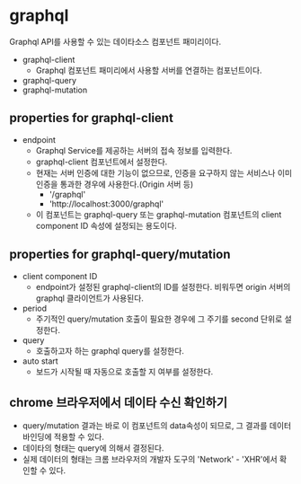 # graphql

Graphql API를 사용할 수 있는 데이타소스 컴포넌트 패미리이다.

- graphql-client
  - Graphql 컴포넌트 패미리에서 사용할 서버를 연결하는 컴포넌트이다.
- graphql-query
- graphql-mutation

## properties for graphql-client

- endpoint
  - Graphql Service를 제공하는 서버의 접속 정보를 입력한다.
  - graphql-client 컴포넌트에서 설정한다.
  - 현재는 서버 인증에 대한 기능이 없으므로, 인증을 요구하지 않는 서비스나 이미 인증을 통과한 경우에 사용한다.(Origin 서버 등)
    - '/graphql'
    - 'http://localhost:3000/graphql'
  - 이 컴포넌트는 graphql-query 또는 graphql-mutation 컴포넌트의 client component ID 속성에 설정되는 용도이다.

## properties for graphql-query/mutation

- client component ID
  - endpoint가 설정된 graphql-client의 ID를 설정한다. 비워두면 origin 서버의 graphql 클라이언트가 사용된다.
- period
  - 주기적인 query/mutation 호출이 필요한 경우에 그 주기를 second 단위로 설정한다.
- query
  - 호출하고자 하는 graphql query를 설정한다.
- auto start
  - 보드가 시작될 때 자동으로 호출할 지 여부를 설정한다.

## chrome 브라우저에서 데이타 수신 확인하기

- query/mutation 결과는 바로 이 컴포넌트의 data속성이 되므로, 그 결과를 데이터바인딩에 적용할 수 있다.
- 데이타의 형태는 query에 의해서 결정된다.
- 실제 데이터의 형태는 크롬 브라우저의 개발자 도구의 'Network' - 'XHR'에서 확인할 수 있다.
